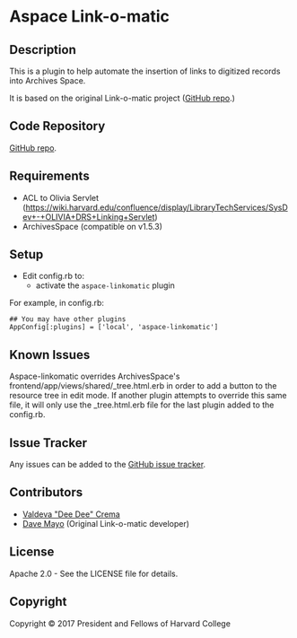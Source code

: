 Aspace Link-o-matic
============

Description
-----------

This is a plugin to help automate the insertion of links to digitized records into
Archives Space.  

It is based on the original Link-o-matic project ([GitHub repo](https://github.com/harvard-library/linkomatic).)

Code Repository
---------------

[GitHub repo](https://github.com/harvard-library/aspace-linkomatic).

Requirements
------------

* ACL to Olivia Servlet (https://wiki.harvard.edu/confluence/display/LibraryTechServices/SysDev+-+OLIVIA+DRS+Linking+Servlet)
* ArchivesSpace (compatible on v1.5.3)


Setup
-----

* Edit config.rb to:
	* activate the `aspace-linkomatic` plugin
	
For example, in config.rb:

```
## You may have other plugins
AppConfig[:plugins] = ['local', 'aspace-linkomatic']
```

Known Issues
-------------

Aspace-linkomatic overrides ArchivesSpace's  frontend/app/views/shared/_tree.html.erb in order
to add a button to the resource tree in edit mode.  If another plugin attempts to override
this same file, it will only use the _tree.html.erb file for the last plugin added to the config.rb.


Issue Tracker
-------------

Any issues can be added to the [GitHub issue tracker](https://github.com/harvard-library/aspace-linkomatic/issues).



Contributors
------------
* [Valdeva "Dee Dee" Crema](https://github.com/ives1227)
* [Dave Mayo](https://github.com/pobocks) (Original Link-o-matic developer)

License
-------

Apache 2.0 - See the LICENSE file for details.

Copyright
---------

Copyright &copy; 2017 President and Fellows of Harvard College
